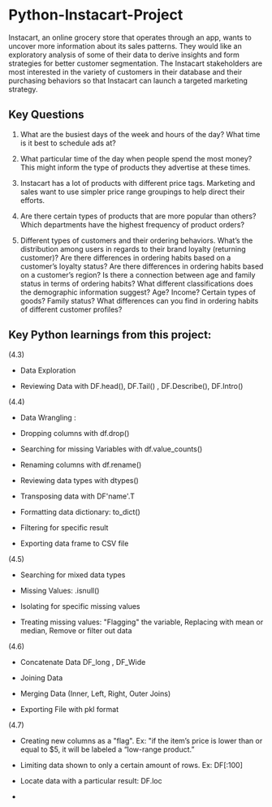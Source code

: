 # Python-Instacart-Project

Instacart, an online grocery store that operates through an app, wants to uncover more information about its sales patterns. They would like an exploratory analysis of some of their data to derive insights and form strategies for better customer segmentation. The Instacart stakeholders are most interested in the variety of customers in their database and their purchasing behaviors so that Instacart can launch a targeted marketing strategy.

## Key Questions

1. What are the busiest days of the week and hours of the day? What time is it best to schedule ads at?

2. What particular time of the day when people spend the most money? This might inform the type of products they advertise at these times.

3. Instacart has a lot of products with different price tags. Marketing and sales want to
use simpler price range groupings to help direct their efforts.

4. Are there certain types of products that are more popular than others? Which departments have the highest frequency of product orders?

5. Different types of customers and their ordering behaviors. 
    What’s the distribution among users in regards to their brand loyalty (returning customer)?
    Are there differences in ordering habits based on a customer’s loyalty status?
    Are there differences in ordering habits based on a customer’s region?
    Is there a connection between age and family status in terms of ordering habits?
    What different classifications does the demographic information suggest? Age? Income? Certain types of goods? Family status?
    What differences can you find in ordering habits of different customer profiles? 

## Key Python learnings from this project:

(4.3)

- Data Exploration

- Reviewing Data with DF.head(), DF.Tail() , DF.Describe(), DF.Intro()

(4.4)

- Data Wrangling :

- Dropping columns with df.drop()

- Searching for missing Variables with df.value_counts()

- Renaming columns with df.rename()

- Reviewing data types with  dtypes()

- Transposing data with DF'name'.T

- Formatting data dictionary: to_dict()

- Filtering for specific result

- Exporting data frame to CSV file

(4.5)

- Searching for mixed data types

- Missing Values: .isnull()

- Isolating for specific missing values

- Treating missing values: "Flagging" the variable, Replacing with mean or median, Remove or filter out data

(4.6)

- Concatenate Data DF_long , DF_Wide

- Joining Data

- Merging Data (Inner, Left, Right, Outer Joins)

- Exporting File with pkl format

(4.7)

- Creating new columns as a "flag". Ex: "if the item’s price is lower than or equal to $5, it will be labeled a “low-range product.”

- Limiting data shown to only a certain amount of rows. Ex: DF[:100] 

- Locate data with a particular result: DF.loc

- 






